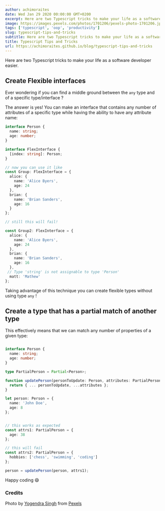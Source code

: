 ```yaml
---
author: achimoraites
date: Wed Jan 29 2020 00:00:00 GMT+0200
excerpt: Here are two Typescript tricks to make your life as a software developer easier.
image: https://images.pexels.com/photos/1701206/pexels-photo-1701206.jpeg?auto=compress&cs=tinysrgb&dpr=2&h=225&w=400
tags: ['typescript', 'oop', 'productivity']
slug: typescript-tips-and-tricks
subtitle: Here are two Typescript tricks to make your life as a software developer easier. 
title: Typescript Tips and Tricks
url: https://achimoraites.github.io/blog/typescript-tips-and-tricks
---
```


<script context="module">
  export const prerender = true;
</script>



Here are two Typescript tricks to make your life as a software developer easier.


## Create Flexible interfaces
Ever wondering if you can find a middle ground between the `any` type and of a specific type/interface ?

The answer is yes! 
You can make an interface that contains any number of attributes of a specific type while having the ability to have any attribute name:

```typescript
interface Person {
  name: string;
  age: number;
}

interface FlexInterface {
  [index: string]: Person;
}

// now you can use it like
const Group: FlexInterface = {
  alice: {
    name: 'Alice Byers',
    age: 24
  },
  brian: {
    name: 'Brian Sanders',
    age: 16
  }
};

// still this will fail!

const Group2: FlexInterface = {
  alice: {
    name: 'Alice Byers',
    age: 24
  },
  brian: {
    name: 'Brian Sanders',
    age: 16
  },
 // Type 'string' is not assignable to type 'Person'
  matt: 'Mathew'
};

```

Taking advantage of this technique you can create flexible types without using type `any` !

## Create a type that has a partial match of another type 
This effectively means that we can match any number of properties of a given type:

```typescript

interface Person {
  name: string;
  age: number;
}

type PartialPerson = Partial<Person>;

function updatePerson(personToUpdate: Person, attributes: PartialPerson) {
  return { ... personToUpdate, ...attributes };
}

let person: Person = {
  name: 'John Doe',
  age: 8
};


// this works as expected
const attrs1: PartialPerson = {
  age: 38
};

// this will fail
const attrs2: PartialPerson = {
  hobbies: ['chess', 'swimming', 'coding']
};

person = updatePerson(person, attrs1);

```


Happy coding 😄


 ### Credits

Photo by [Yogendra Singh](https://www.pexels.com/@yogendras31?utm_content=attributionCopyText&utm_medium=referral&utm_source=pexels)  from [Pexels](https://www.pexels.com/photo/man-jumping-high-while-posing-1701197/?utm_content=attributionCopyText&utm_medium=referral&utm_source=pexels)